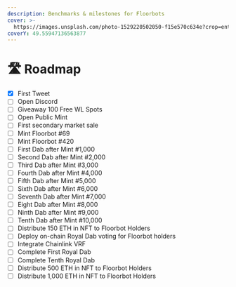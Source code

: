 ```yaml
---
description: Benchmarks & milestones for Floorbots
cover: >-
  https://images.unsplash.com/photo-1529220502050-f15e570c634e?crop=entropy&cs=tinysrgb&fm=jpg&ixid=MnwxOTcwMjR8MHwxfHNlYXJjaHw1fHxmbG9vciUyMHNpZ258ZW58MHx8fHwxNjU5Mjk4NjUy&ixlib=rb-1.2.1&q=80
coverY: 49.55947136563877
---
```


# 🛣 Roadmap

* [x] First Tweet
* [ ] Open Discord
* [ ] Giveaway 100 Free WL Spots
* [ ] Open Public Mint
* [ ] First secondary market sale
* [ ] Mint Floorbot #69
* [ ] Mint Floorbot #420
* [ ] First Dab after Mint #1,000
* [ ] Second Dab after Mint #2,000
* [ ] Third Dab after Mint #3,000
* [ ] Fourth Dab after Mint #4,000
* [ ] Fifth Dab after Mint #5,000
* [ ] Sixth Dab after Mint #6,000
* [ ] Seventh Dab after Mint #7,000
* [ ] Eight Dab after Mint #8,000
* [ ] Ninth Dab after Mint #9,000
* [ ] Tenth Dab after Mint #10,000
* [ ] Distribute 150 ETH in NFT to Floorbot Holders
* [ ] Deploy on-chain Royal Dab voting for Floorbot holders
* [ ] Integrate Chainlink VRF
* [ ] Complete First Royal Dab
* [ ] Complete Tenth Royal Dab
* [ ] Distribute 500 ETH in NFT to Floorbot Holders
* [ ] Distribute 1,000 ETH in NFT to Floorbot Holders
